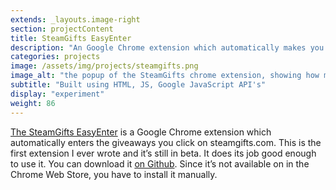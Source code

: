 ```yaml
---
extends: _layouts.image-right
section: projectContent
title: SteamGifts EasyEnter
description: "An Google Chrome extension which automatically makes you enter giveaways on SteamGifts.com."
categories: projects
image: /assets/img/projects/steamgifts.png
image_alt: "the popup of the SteamGifts chrome extension, showing how many open SteamGifts tabs it found"
subtitle: "Built using HTML, JS, Google JavaScript API's"
display: "experiment"
weight: 86
---
```


[The SteamGifts EasyEnter](https://www.github.com/megatommy/Steamgifts-Easyenter
) is a Google Chrome extension which automatically enters the giveaways you click on steamgifts.com.
This is the first extension I ever wrote and it’s still in beta.
It does its job good enough to use it. You can download it [on Github](https://www.github.com/megatommy/Steamgifts-Easyenter
). Since it’s not available on in the Chrome Web Store, you have to install it manually.